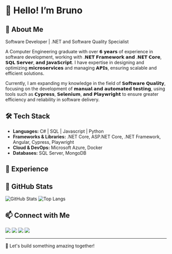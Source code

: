 # 👋 Hello! I’m Bruno

## 🚀 About Me
Software Developer | .NET and Software Quality Specialist

A Computer Engineering graduate with over 𝟲 𝘆𝗲𝗮𝗿𝘀 of experience in software development, working with .𝗡𝗘𝗧 𝗙𝗿𝗮𝗺𝗲𝘄𝗼𝗿𝗸 𝗮𝗻𝗱 .𝗡𝗘𝗧 𝗖𝗼𝗿𝗲, 𝗦𝗤𝗟 𝗦𝗲𝗿𝘃𝗲𝗿, 𝗮𝗻𝗱 𝗝𝗮𝘃𝗮𝗦𝗰𝗿𝗶𝗽𝘁. I have expertise in designing and optimizing 𝗺𝗶𝗰𝗿𝗼𝘀𝗲𝗿𝘃𝗶𝗰𝗲𝘀 and managing 𝗔𝗣𝗜𝘀, ensuring scalable and efficient solutions.

Currently, I am expanding my knowledge in the field of 𝗦𝗼𝗳𝘁𝘄𝗮𝗿𝗲 𝗤𝘂𝗮𝗹𝗶𝘁𝘆, focusing on the development of 𝗺𝗮𝗻𝘂𝗮𝗹 𝗮𝗻𝗱 𝗮𝘂𝘁𝗼𝗺𝗮𝘁𝗲𝗱 𝘁𝗲𝘀𝘁𝗶𝗻𝗴, using tools such as 𝗖𝘆𝗽𝗿𝗲𝘀𝘀, 𝗦𝗲𝗹𝗲𝗻𝗶𝘂𝗺, 𝗮𝗻𝗱 𝗣𝗹𝗮𝘆𝘄𝗿𝗶𝗴𝗵𝘁 to ensure greater efficiency and reliability in software delivery.


## 🛠️ Tech Stack
- **Languages:** C# | SQL | Javascript | Python
- **Frameworks & Libraries:** .NET Core, ASP.NET Core, .NET Framework, Angular, Cypress, Playwright
- **Cloud & DevOps:** Microsoft Azure, Docker
- **Databases:** SQL Server, MongoDB

## 💼 Experience


## 📌 GitHub Stats
![GitHub Stats](https://github-readme-stats.vercel.app/api?username=BrunoMPP&show_icons=true&theme=radical)
![Top Langs](https://github-readme-stats.vercel.app/api/top-langs/?username=BrunoMPP&hide_progress=true)

## 📫 Connect with Me
<div> 
  <a href="https://instagram.com/brunomagalhaespp" target="_blank"><img src="https://img.shields.io/badge/-Instagram-%23E4405F?style=for-the-badge&logo=instagram&logoColor=white" target="_blank"></a>
  <a href = "mailto:brunomagalhaespp@hotmail.com"><img src="https://img.shields.io/badge/-Gmail-%23333?style=for-the-badge&logo=gmail&logoColor=white" target="_blank"></a>
  <a href="https://www.linkedin.com/in/brunomagalhaespp/" target="_blank"><img src="https://img.shields.io/badge/-LinkedIn-%230077B5?style=for-the-badge&logo=linkedin&logoColor=white" target="_blank"></a> 
  <a href="https://www.linkedin.com/in/brunomagalhaespp/" target="_blank"><img src="https://img.shields.io/badge/-LeetCode-FFA116?style=for-the-badge&logo=LeetCode&logoColor=black" target="_blank"></a> 
</div>

---
🚀 Let's build something amazing together!

